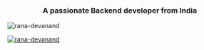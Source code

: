 <h3 align="center">A passionate Backend developer from India</h3>
<p align="left"> <img src="https://komarev.com/ghpvc/?username=rana-devanand&label=Profile%20views&color=0e75b6&style=flat" alt="rana-devanand" /> </p>
<p align="left"> <a href="https://github.com/ryo-ma/github-profile-trophy"><img src="https://github-profile-trophy.vercel.app/?username=rana-devanand" alt="rana-devanand" /></a> </p>


<!-- <h3 align="left">Connect with me:</h3>
<p align="left">

| Linkedin  | Leetcode | gfg |
|:----:|:-----:|:------:|
|<a href="https://linkedin.com/in/https://www.linkedin.com/in/devanand-rana-18707b1a0" target="blank"><img align="center" src="https://raw.githubusercontent.com/rahuldkjain/github-profile-readme-generator/master/src/images/icons/Social/linked-in-alt.svg" alt="https://www.linkedin.com/in/devanand-rana-18707b1a0" height="30" width="40" /></a> | <a href="https://www.leetcode.com/https://leetcode.com/u/devanand_rana/" target="blank"><img align="center" src="https://raw.githubusercontent.com/rahuldkjain/github-profile-readme-generator/master/src/images/icons/Social/leet-code.svg" alt="https://leetcode.com/u/devanand_rana/" height="30" width="40" /></a>|<a href="https://www.geeksforgeeks.org/user/devanandrana168/" target="blank"><img align="center" src="https://github.com/user-attachments/assets/bd0e4eb0-7cff-4247-b71f-1198061a33d4" alt="https://leetcode.com/u/devanand_rana/" height="30" width="40" /></a>
</p>

#
<h3 align="left">Programming Languages:</h3>

<p align="left"> 

| C++  | C |  JavaScript | Java | PHP |
|:----:|:-----:|:----:|:-----:|:-----:|
|<a href="https://www.w3schools.com/cpp/" target="_blank" rel="noreferrer"> <img src="https://raw.githubusercontent.com/devicons/devicon/master/icons/cplusplus/cplusplus-original.svg" alt="cplusplus" width="40" height="40"/> </a> | <a href="https://www.cprogramming.com/" target="_blank" rel="noreferrer"> <img src="https://raw.githubusercontent.com/devicons/devicon/master/icons/c/c-original.svg" alt="c" width="40" height="40"/> </a> | <a href="https://developer.mozilla.org/en-US/docs/Web/JavaScript" target="_blank" rel="noreferrer"> <img src="https://raw.githubusercontent.com/devicons/devicon/master/icons/javascript/javascript-original.svg" alt="javascript" width="40" height="40"/> </a> | <a href="https://www.java.com" target="_blank" rel="noreferrer"> <img src="https://raw.githubusercontent.com/devicons/devicon/master/icons/java/java-original.svg" alt="java" width="40" height="40"/> </a> |<a href="https://www.php.net" target="_blank" rel="noreferrer"> <img src="https://raw.githubusercontent.com/devicons/devicon/master/icons/php/php-original.svg" alt="php" width="40" height="40"/> </a>|
</p>

#
<h3 align="left">Frontend Development</h3>

<p align="left">
  
| HTML  | CSS |  React | Bootstrap | Tailwind |
|:----:|:-----:|:----:|:-----:|:-----:|
|<a href="https://www.w3.org/html/" target="_blank" rel="noreferrer"> <img src="https://raw.githubusercontent.com/devicons/devicon/master/icons/html5/html5-original-wordmark.svg" alt="html5" width="40" height="40"/> </a> |<a href="https://www.w3schools.com/css/" target="_blank" rel="noreferrer"> <img src="https://raw.githubusercontent.com/devicons/devicon/master/icons/css3/css3-original-wordmark.svg" alt="css3" width="40" height="40"/> </a> |<a href="https://reactjs.org/" target="_blank" rel="noreferrer"> <img src="https://raw.githubusercontent.com/devicons/devicon/master/icons/react/react-original-wordmark.svg" alt="react" width="40" height="40"/> </a>|<a href="https://getbootstrap.com" target="_blank" rel="noreferrer"> <img src="https://github.com/user-attachments/assets/b6d30179-63a4-4f89-a225-fcbf32584903" alt="bootstrap" width="40" height="40"/> </a>|<a href="https://tailwindcss.com/" target="_blank" rel="noreferrer"> <img src="https://www.vectorlogo.zone/logos/tailwindcss/tailwindcss-icon.svg" alt="tailwind" width="40" height="40"/> </a>|
</p>

#
<h3 align="left">Backend Development</h3>

<p align="left">
  
| Node  | express |  
|:----:|:-----:|
|<a href="https://nodejs.org" target="_blank" rel="noreferrer"> <img src="https://raw.githubusercontent.com/devicons/devicon/master/icons/nodejs/nodejs-original-wordmark.svg" alt="nodejs" width="40" height="40"/> </a>|<a href="https://expressjs.com" target="_blank" rel="noreferrer"> <img src="https://github.com/user-attachments/assets/66d6ef8e-b544-40c5-8eef-1b9305766e20" alt="express" width="40" height="40"/> </a>|
</p>


#
<h3 align="left">Databases</h3>

<p align="left">
  
| Mondodb  | mysql | postgresql |  
|:----:|:-----:|:---------:|
|<a href="https://www.mongodb.com/" target="_blank" rel="noreferrer"> <img src="https://raw.githubusercontent.com/devicons/devicon/master/icons/mongodb/mongodb-original-wordmark.svg" alt="mongodb" width="40" height="40"/> </a>|<a href="https://www.mysql.com/" target="_blank" rel="noreferrer"> <img src="https://raw.githubusercontent.com/devicons/devicon/master/icons/mysql/mysql-original-wordmark.svg" alt="mysql" width="40" height="40"/> </a>|<a href="https://www.postgresql.org" target="_blank" rel="noreferrer"> <img src="https://raw.githubusercontent.com/devicons/devicon/master/icons/postgresql/postgresql-original-wordmark.svg" alt="postgresql" width="40" height="40"/> </a> |
</p>

#
<h3 align="left">Software</h3>
<p align="left">

| Postman  | git  |
|:-------:|:-------:|
|<a href="https://postman.com" target="_blank" rel="noreferrer"> <img src="https://www.vectorlogo.zone/logos/getpostman/getpostman-icon.svg" alt="postman" width="40" height="40"/> </a>|<a href="https://git-scm.com/" target="_blank" rel="noreferrer"> <img src="https://www.vectorlogo.zone/logos/git-scm/git-scm-icon.svg" alt="git" width="40" height="40"/> </a> |
</p>



 <!-- <p><img align="left" src="https://github-readme-stats.vercel.app/api/top-langs?username=rana-devanand&show_icons=true&locale=en&layout=compact" alt="rana-devanand" /></p> 

 <p>&nbsp;<img align="center" src="https://github-readme-stats.vercel.app/api?username=rana-devanand&show_icons=true&locale=en" alt="rana-devanand" /></p> 

 <p><img align="center" src="https://github-readme-streak-stats.herokuapp.com/?user=rana-devanand&" alt="rana-devanand" /></p> -->
